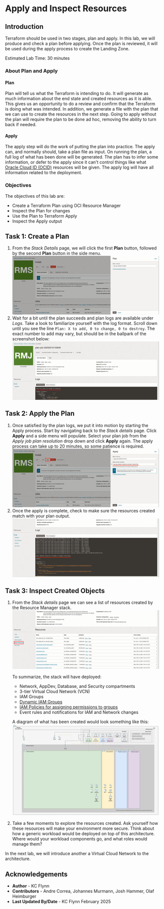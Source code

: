 # Apply and Inspect Resources

## Introduction

Terraform should be used in two stages, plan and apply. In this lab, we will produce and check a plan before applying. Once the plan is reviewed, it will be used during the apply process to create the Landing Zone.

Estimated Lab Time: 30 minutes

### About Plan and Apply

#### Plan

Plan will tell us what the Terraform is intending to do. It will generate as much information about the end state and created resources as it is able. This gives us an opportunity to do a review and confirm that the Terraform is doing what was intended. In addition, we generate a file with the plan that we can use to create the resources in the next step. Going to apply without the plan will require the plan to be done ad hoc, removing the ability to turn back if needed.

#### Apply

The apply step will do the work of putting the plan into practice. The apply can, and normally should, take a plan file as input. On running the plan, a full log of what has been done will be generated. The plan has to infer some information, or defer to the apply since it can't control things like what [Oracle Cloud ID (OCID)](https://docs.oracle.com/en-us/iaas/Content/General/Concepts/identifiers.htm#Oracle) resources will be given. The apply log will have all information related to the deployment.

### Objectives

The objectives of this lab are:

- Create a Terraform Plan using OCI Resource Manager
- Inspect the Plan for changes
- Use the Plan to Terraform Apply
- Inspect the Apply output

## Task 1: Create a Plan

1. From the _Stack Details_ page, we will click the first __Plan__ button, followed by the second __Plan__ button in the side menu. ![Plan Buttons](images/plan-job.png "Click the plan buttons!")
2. Wait for a bit until the plan succeeds and plan logs are available under _Logs_. Take a look to familiarize yourself with the log format. Scroll down until you see the line `Plan: X to add, 0 to change, 0 to destroy`. The exact number to add may vary, but should be in the ballpark of the screenshot below: ![Plan Log Output](images/plan-output.png "The plan logs content")

## Task 2: Apply the Plan

1. Once satisfied by the plan logs, we put it into motion by starting the Apply process. Start by navigating back to the _Stack details_ page. Click __Apply__ and a side menu will populate. Select your plan job from the _Apply job plan resolution_ drop down and click __Apply__ again. The apply process can take up to 20 minutes, so some patience is required. ![Apply Job Buttons](images/apply-job.png "Run the apply job")
2. Once the apply is complete, check to make sure the resources created match with your plan output. ![Apply Job Output](images/apply-output.png "Apply logs")

## Task 3: Inspect Created Objects

1. From the _Stack details_ page we can see a list of resources created by the Resource Manager stack. ![Stack Resources](images/stack-resources.png "Resources created by the stack")

    To summarize, the stack will have deployed:

    - Network, AppDev, Database, and Security compartments
    - 3-tier Virtual Cloud Network (VCN)
    - IAM Groups
    - [Dynamic IAM Groups](https://docs.oracle.com/en-us/iaas/Content/Identity/Tasks/managingdynamicgroups.htm)
    - [IAM Policies for assigning permissions to groups](https://docs.oracle.com/en-us/iaas/Content/Identity/Tasks/managingpolicies.htm)
    - Event rules and notifications for IAM and Network changes

    A diagram of what has been created would look something like this: ![Single VCN Landing Zone](images/arch-simple.png "Lab 3 Current State Diagram")

2. Take a few moments to explore the resources created. Ask yourself how these resources will make your environment more secure. Think about how a generic workload would be deployed on top of this architecture. Where would your workload components go, and what roles would manage them?

In the next lab, we will introduce another a Virtual Cloud Network to the architecture.

## Acknowledgements

- __Author__ - KC Flynn
- __Contributors__ - Andre Correa, Johannes Murmann, Josh Hammer, Olaf Heimburger
- __Last Updated By/Date__ - KC Flynn February 2025
